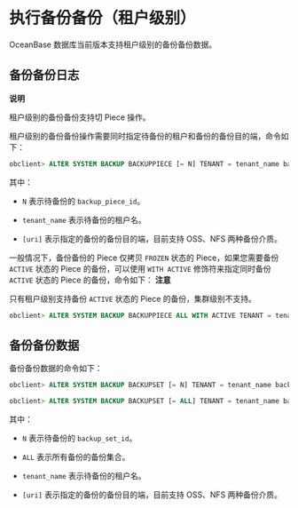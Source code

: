 执行备份备份（租户级别） 
=================================

OceanBase 数据库当前版本支持租户级别的备份备份数据。

备份备份日志 
---------------------------

**说明**



租户级别的备份备份支持切 Piece 操作。

租户级别的备份备份操作需要同时指定待备份的租户和备份的备份目的端，命令如下：

```sql
obclient> ALTER SYSTEM BACKUP BACKUPPIECE [= N] TENANT = tenant_name backup_backup_dest = [uri];
```



其中：

* `N` 表示待备份的 `backup_piece_id`。

  

* `tenant_name` 表示待备份的租户名。

  

* `[uri]` 表示指定的备份的备份目的端，目前支持 OSS、NFS 两种备份介质。

  




一般情况下，备份备份的 Piece 仅拷贝 `FROZEN` 状态的 Piece，如果您需要备份 `ACTIVE` 状态的 Piece 的备份，可以使用 `WITH ACTIVE` 修饰符来指定同时备份 `ACTIVE` 状态的 Piece 的备份，命令如下：
**注意**



只有租户级别支持备份 `ACTIVE` 状态的 Piece 的备份，集群级别不支持。

```sql
obclient> ALTER SYSTEM BACKUP BACKUPPIECE ALL WITH ACTIVE TENANT = tenant_name backup_backup_dest = [uri];
```



备份备份数据 
---------------------------

备份备份数据的命令如下：

```sql
obclient> ALTER SYSTEM BACKUP BACKUPSET [= N] TENANT = tenant_name backup_backup_dest = [uri];
```



```sql
obclient> ALTER SYSTEM BACKUP BACKUPSET [= ALL] TENANT = tenant_name backup_backup_dest = [uri];
```



其中：

* `N` 表示待备份的 `backup_set_id`。

  

* `ALL` 表示所有备份的备份集合。

  

* `tenant_name` 表示待备份的租户名。

  

* `[uri]` 表示指定的备份的备份目的端，目前支持 OSS、NFS 两种备份介质。

  



